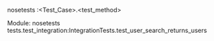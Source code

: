 nosetests <file>:<Test_Case>.<test_method>


Module:
nosetests tests.test_integration:IntegrationTests.test_user_search_returns_users